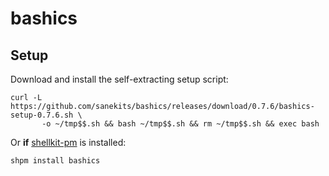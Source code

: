 # bashics

## Setup

Download and install the self-extracting setup script:

```
curl -L https://github.com/sanekits/bashics/releases/download/0.7.6/bashics-setup-0.7.6.sh \
       -o ~/tmp$$.sh && bash ~/tmp$$.sh && rm ~/tmp$$.sh && exec bash
```

Or **if** [shellkit-pm](https://github.com/sanekits/shellkit-pm) is installed:

    shpm install bashics

##
